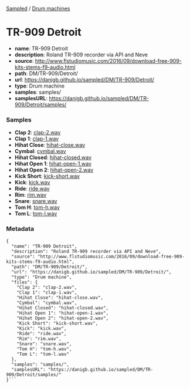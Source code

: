 [Sampled](https://danigb.github.io/sampled)
/
[Drum machines](https://danigb.github.io/sampled/DM)

# TR-909 Detroit

- __name__: TR-909 Detroit
- __description__: Roland TR-909 recorder via API and Neve
- __source__: http://www.flstudiomusic.com/2016/09/download-free-909-kits-stems-f9-audio.html
- __path__: DM/TR-909/Detroit/
- __url__: https://danigb.github.io/sampled/DM/TR-909/Detroit/
- __type__: Drum machine
- __samples__: samples/
- __samplesURL__: https://danigb.github.io/sampled/DM/TR-909/Detroit/samples/

### Samples

- __Clap 2__: [clap-2.wav](https://danigb.github.io/sampled/DM/TR-909/Detroit/samples/clap-2.wav)
- __Clap 1__: [clap-1.wav](https://danigb.github.io/sampled/DM/TR-909/Detroit/samples/clap-1.wav)
- __Hihat Close__: [hihat-close.wav](https://danigb.github.io/sampled/DM/TR-909/Detroit/samples/hihat-close.wav)
- __Cymbal__: [cymbal.wav](https://danigb.github.io/sampled/DM/TR-909/Detroit/samples/cymbal.wav)
- __Hihat Closed__: [hihat-closed.wav](https://danigb.github.io/sampled/DM/TR-909/Detroit/samples/hihat-closed.wav)
- __Hihat Open 1__: [hihat-open-1.wav](https://danigb.github.io/sampled/DM/TR-909/Detroit/samples/hihat-open-1.wav)
- __Hihat Open 2__: [hihat-open-2.wav](https://danigb.github.io/sampled/DM/TR-909/Detroit/samples/hihat-open-2.wav)
- __Kick Short__: [kick-short.wav](https://danigb.github.io/sampled/DM/TR-909/Detroit/samples/kick-short.wav)
- __Kick__: [kick.wav](https://danigb.github.io/sampled/DM/TR-909/Detroit/samples/kick.wav)
- __Ride__: [ride.wav](https://danigb.github.io/sampled/DM/TR-909/Detroit/samples/ride.wav)
- __Rim__: [rim.wav](https://danigb.github.io/sampled/DM/TR-909/Detroit/samples/rim.wav)
- __Snare__: [snare.wav](https://danigb.github.io/sampled/DM/TR-909/Detroit/samples/snare.wav)
- __Tom H__: [tom-h.wav](https://danigb.github.io/sampled/DM/TR-909/Detroit/samples/tom-h.wav)
- __Tom L__: [tom-l.wav](https://danigb.github.io/sampled/DM/TR-909/Detroit/samples/tom-l.wav)
### Metadata

```
{
  "name": "TR-909 Detroit",
  "description": "Roland TR-909 recorder via API and Neve",
  "source": "http://www.flstudiomusic.com/2016/09/download-free-909-kits-stems-f9-audio.html",
  "path": "DM/TR-909/Detroit/",
  "url": "https://danigb.github.io/sampled/DM/TR-909/Detroit/",
  "type": "Drum machine",
  "files": {
    "Clap 2": "clap-2.wav",
    "Clap 1": "clap-1.wav",
    "Hihat Close": "hihat-close.wav",
    "Cymbal": "cymbal.wav",
    "Hihat Closed": "hihat-closed.wav",
    "Hihat Open 1": "hihat-open-1.wav",
    "Hihat Open 2": "hihat-open-2.wav",
    "Kick Short": "kick-short.wav",
    "Kick": "kick.wav",
    "Ride": "ride.wav",
    "Rim": "rim.wav",
    "Snare": "snare.wav",
    "Tom H": "tom-h.wav",
    "Tom L": "tom-l.wav"
  },
  "samples": "samples/",
  "samplesURL": "https://danigb.github.io/sampled/DM/TR-909/Detroit/samples/"
}```
